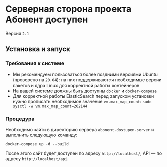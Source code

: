 # Серверная сторона проекта Абонент доступен

Версия `2.1`

## Установка и запуск

### Требования к системе
- Мы рекомендуем пользоваться более поздними версиями Ubuntu (проверено на `20.04`): на них поддерживаются необходимые версии пакетов и ядра Linux для корректной работы контейнеров
- На вашей системе должны быть доступны `docker` и `docker-compose`
- Для корректной работы ElasticSearch перед запуском установки нужно прописать необходимое значение `vm.max_map_count`: `sudo sysctl -w vm.max_map_count=262144`

### Процедура
Необходимо зайти в директорию сервера `abonent-dostupen-server` и выполнить следующую команду:

```
docker-compose up -d --build
```

После этого сайт будет доступен по адресу `http://localhost/`, API — по адресу `http://localhost/api`.

